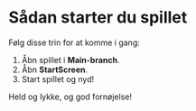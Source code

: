 # Sådan starter du spillet

Følg disse trin for at komme i gang:

1. Åbn spillet i **Main-branch**.
2. Åbn **StartScreen**.
3. Start spillet og nyd!

Held og lykke, og god fornøjelse!
